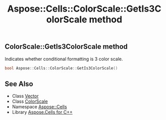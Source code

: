 ﻿---
title: Aspose::Cells::ColorScale::GetIs3ColorScale method
linktitle: GetIs3ColorScale
second_title: Aspose.Cells for C++ API Reference
description: 'Aspose::Cells::ColorScale::GetIs3ColorScale method. Indicates whether conditional formatting is 3 color scale in C++.'
type: docs
weight: 600
url: /cpp/aspose.cells/colorscale/getis3colorscale/
---
## ColorScale::GetIs3ColorScale method


Indicates whether conditional formatting is 3 color scale.

```cpp
bool Aspose::Cells::ColorScale::GetIs3ColorScale()
```

## See Also

* Class [Vector](../../vector/)
* Class [ColorScale](../)
* Namespace [Aspose::Cells](../../)
* Library [Aspose.Cells for C++](../../../)
